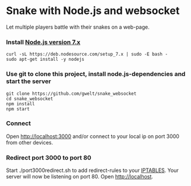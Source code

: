 # Snake with Node.js and websocket
Let multiple players battle with their snakes on a web-page.

### Install [Node.js version 7.x](https://nodejs.org/en/download/package-manager/)
```
curl -sL https://deb.nodesource.com/setup_7.x | sudo -E bash -
sudo apt-get install -y nodejs
```
### Use git to clone this project, install node.js-dependencies and start the server
```
git clone https://github.com/gwelt/snake_websocket
cd snake_websocket
npm install
npm start
```
### Connect
Open [http://localhost:3000](http://localhost:3000) and/or connect to your local ip on port 3000 from other devices.

### Redirect port 3000 to port 80
Start ./port3000redirect.sh to add redirect-rules to your [IPTABLES](https://help.ubuntu.com/community/IptablesHowTo). Your server will now be listening on port 80.
Open [http://localhost](http://localhost).
